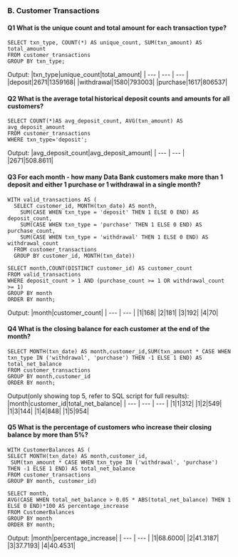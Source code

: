 ### B. Customer Transactions 
#### Q1 What is the unique count and total amount for each transaction type?

``` MYSQL
SELECT txn_type, COUNT(*) AS unique_count, SUM(txn_amount) AS total_amount
FROM customer_transactions
GROUP BY txn_type;
```

Output:
|txn_type|unique_count|total_amount|
| --- | --- | --- |
|deposit|2671|1359168|
|withdrawal|1580|793003|
|purchase|1617|806537|

#### Q2 What is the average total historical deposit counts and amounts for all customers?

``` MYSQL
SELECT COUNT(*)AS avg_deposit_count, AVG(txn_amount) AS avg_deposit_amount 
FROM customer_transactions
WHERE txn_type='deposit';
```
Output:
|avg_deposit_count|avg_deposit_amount|
| --- | --- | 
|2671|508.8611| 

#### Q3 For each month - how many Data Bank customers make more than 1 deposit and either 1 purchase or 1 withdrawal in a single month?

``` MYSQL
WITH valid_transactions AS (
  SELECT customer_id, MONTH(txn_date) AS month,
    SUM(CASE WHEN txn_type = 'deposit' THEN 1 ELSE 0 END) AS deposit_count,
    SUM(CASE WHEN txn_type = 'purchase' THEN 1 ELSE 0 END) AS purchase_count,
    SUM(CASE WHEN txn_type = 'withdrawal' THEN 1 ELSE 0 END) AS withdrawal_count
  FROM customer_transactions
  GROUP BY customer_id, MONTH(txn_date))

SELECT month,COUNT(DISTINCT customer_id) AS customer_count
FROM valid_transactions
WHERE deposit_count > 1 AND (purchase_count >= 1 OR withdrawal_count >= 1)
GROUP BY month
ORDER BY month;
```
Output:
|month|customer_count|
| --- | --- | 
|1|168| 
|2|181|
|3|192|
|4|70|

#### Q4 What is the closing balance for each customer at the end of the month?

``` MYSQL
SELECT MONTH(txn_date) AS month,customer_id,SUM(txn_amount * CASE WHEN txn_type IN ('withdrawal', 'purchase') THEN -1 ELSE 1 END) AS total_net_balance
FROM customer_transactions
GROUP BY month,customer_id
ORDER BY month;
 ```
Output(only showing top 5, refer to SQL script for full results):
|month|customer_id|total_net_balance|
| --- | --- | --- | 
|1|1|312| 
|1|2|549|
|1|3|144|
|1|4|848|
|1|5|954|

#### Q5 What is the percentage of customers who increase their closing balance by more than 5%?

``` MYSQL
WITH CustomerBalances AS ( 
SELECT MONTH(txn_date) AS month,customer_id,
 SUM(txn_amount * CASE WHEN txn_type IN ('withdrawal', 'purchase') THEN -1 ELSE 1 END) AS total_net_balance
FROM customer_transactions
GROUP BY month, customer_id)

SELECT month,
AVG(CASE WHEN total_net_balance > 0.05 * ABS(total_net_balance) THEN 1 ELSE 0 END)*100 AS percentage_increase
FROM CustomerBalances
GROUP BY month
ORDER BY month;
 ```

Output:
|month|percentage_increase|
| --- | --- |
|1|68.6000| 
|2|41.3187|
|3|37.7193|
|4|40.4531|
